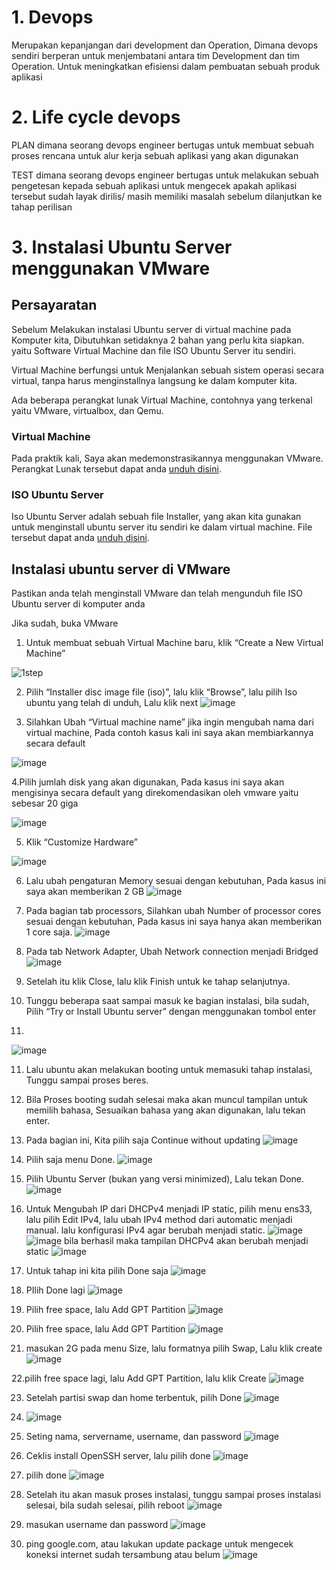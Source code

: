 # 1. Devops
Merupakan kepanjangan dari development dan Operation, Dimana devops sendiri berperan untuk menjembatani antara tim Development dan tim Operation. Untuk meningkatkan efisiensi dalam pembuatan sebuah produk aplikasi

# 2. Life cycle devops

PLAN
dimana seorang devops engineer bertugas untuk membuat sebuah proses rencana
untuk alur kerja sebuah aplikasi yang akan digunakan

TEST
dimana seorang devops engineer bertugas untuk melakukan sebuah pengetesan kepada sebuah aplikasi untuk mengecek apakah aplikasi tersebut sudah layak dirilis/ masih memiliki masalah sebelum dilanjutkan ke tahap perilisan



# 3. Instalasi Ubuntu Server menggunakan VMware
## Persayaratan
Sebelum Melakukan instalasi Ubuntu server di
virtual machine pada Komputer kita, Dibutuhkan
setidaknya 2 bahan yang perlu kita siapkan.
yaitu Software Virtual Machine dan file ISO Ubuntu Server
itu sendiri.

Virtual Machine berfungsi untuk Menjalankan sebuah
sistem operasi secara virtual, tanpa harus menginstallnya
langsung ke dalam komputer kita.

Ada beberapa perangkat lunak Virtual Machine, 
contohnya yang terkenal yaitu VMware, virtualbox,
dan Qemu.

### Virtual Machine
Pada praktik kali, Saya akan medemonstrasikannya
menggunakan VMware.
Perangkat Lunak tersebut dapat anda 
[unduh disini](https://www.Vmware.com/asean/products/workstation-player/workstation-player-evaluation.html).

### ISO Ubuntu Server

Iso Ubuntu Server adalah sebuah file Installer, yang
akan kita gunakan untuk menginstall ubuntu server itu sendiri
ke dalam virtual machine. File tersebut dapat anda
[unduh disini](https://ubuntu.com/download/server).


## Instalasi ubuntu server di VMware

Pastikan anda telah menginstall VMware dan telah mengunduh
file ISO Ubuntu server di komputer anda

Jika sudah, buka VMware

1. Untuk membuat sebuah Virtual Machine baru, klik “Create a New Virtual Machine”

![1step](https://user-images.githubusercontent.com/36489276/201755234-72e1c942-f9b2-49fd-9314-244eb3fc4c61.png)

2. Pilih “Installer disc image file (iso)”, lalu klik “Browse”, lalu pilih Iso ubuntu yang telah di unduh, Lalu klik next
![image](https://user-images.githubusercontent.com/36489276/201804393-0364b641-3bb3-468f-bee7-5bcdd933d634.png)

3. Silahkan Ubah “Virtual machine name” jika ingin mengubah nama dari virtual machine, Pada contoh kasus kali ini saya akan 
membiarkannya secara default

![image](https://user-images.githubusercontent.com/36489276/201876203-28125f30-51fc-494a-a9aa-15061b7596a2.png)

4.Pilih jumlah disk yang akan digunakan, Pada kasus ini saya akan mengisinya secara default yang direkomendasikan oleh vmware
yaitu sebesar 20 giga

![image](https://user-images.githubusercontent.com/36489276/201876427-4bd6b2bd-f8c4-48ce-a97c-97687dd5c25b.png)

5. Klik “Customize Hardware”

![image](https://user-images.githubusercontent.com/36489276/201876586-52667571-f45a-4387-ac1c-216de6536e7c.png)

6. Lalu ubah pengaturan Memory sesuai dengan kebutuhan, Pada kasus ini saya akan memberikan 2 GB
![image](https://user-images.githubusercontent.com/36489276/201876765-f011865a-4fda-4129-a6a0-be1fa521a48f.png)

7. Pada bagian tab processors, Silahkan ubah Number of processor cores sesuai dengan kebutuhan, Pada kasus ini saya hanya akan memberikan 1 core saja.
![image](https://user-images.githubusercontent.com/36489276/201877011-e0bf6434-0a83-4b13-bb61-4388625f99cb.png)

8. Pada tab Network Adapter, Ubah Network connection menjadi Bridged
![image](https://user-images.githubusercontent.com/36489276/201877206-c97b7c56-2180-40aa-8de4-fe7c6e900387.png)

9. Setelah itu klik Close, lalu klik Finish untuk ke tahap selanjutnya.
10. Tunggu beberapa saat sampai masuk ke bagian instalasi, bila sudah, Pilih “Try or Install Ubuntu server” dengan menggunakan tombol enter
11. 
![image](https://user-images.githubusercontent.com/36489276/201877426-899431a8-ed5e-4c95-b46e-140b3bcd9ca0.png)

11. Lalu ubuntu akan melakukan booting untuk memasuki tahap instalasi, Tunggu sampai proses beres.
12. Bila Proses booting sudah selesai maka akan muncul tampilan untuk memilih bahasa, Sesuaikan bahasa yang akan digunakan, lalu tekan enter.

13. Pada bagian ini, Kita pilih saja Continue without updating
![image](https://user-images.githubusercontent.com/36489276/201878045-46a3e76b-05f4-4c78-b816-fc723e31da69.png)

14. Pilih saja menu Done.
![image](https://user-images.githubusercontent.com/36489276/201878225-eb6a548f-2f3a-4d49-a9a0-270fd2f43044.png)

15. Pilih Ubuntu Server (bukan yang versi minimized), Lalu tekan Done.
![image](https://user-images.githubusercontent.com/36489276/201878382-965c4ce6-7b3f-4b07-b06e-1dd046d44796.png)

16. Untuk Mengubah IP dari DHCPv4 menjadi IP static, pilih menu ens33, lalu pilih Edit IPv4, lalu ubah IPv4 method dari automatic menjadi manual. lalu konfigurasi IPv4 agar berubah menjadi static.
![image](https://user-images.githubusercontent.com/36489276/201879129-32f2ec08-cbe6-44e9-b8f8-c721de6ee634.png)
![image](https://user-images.githubusercontent.com/36489276/201879177-54e5dfa9-0df2-4e6e-9d38-66fbbcf61c01.png)
bila berhasil maka tampilan DHCPv4 akan berubah menjadi static
![image](https://user-images.githubusercontent.com/36489276/201879261-a993c26b-d46b-4cbe-9aed-32b4f3f88929.png)

17. Untuk tahap ini kita pilih Done saja
![image](https://user-images.githubusercontent.com/36489276/201879411-6e12b977-a824-4088-a34e-1335ccf578ad.png)

18. PIlih Done lagi
![image](https://user-images.githubusercontent.com/36489276/201879832-54721297-913b-405b-ba4a-b1071aa350a5.png)

19. Pilih free space, lalu Add GPT Partition
![image](https://user-images.githubusercontent.com/36489276/201880002-60890b8b-0527-4cea-b952-6db4afd8ed10.png)

20. Pilih free space, lalu Add GPT Partition
![image](https://user-images.githubusercontent.com/36489276/201880441-b3fe88fa-9e24-4873-82b7-d999082bedee.png)

21. masukan 2G pada menu Size, lalu formatnya pilih Swap, Lalu klik create
![image](https://user-images.githubusercontent.com/36489276/201880530-14e25f70-5b02-4d60-a18b-ae302357d26b.png)

22.pilih free space lagi, lalu Add GPT Partition, lalu klik Create
![image](https://user-images.githubusercontent.com/36489276/201880635-b591525a-efd6-49e0-9bbe-06fde589db7f.png)

23. Setelah partisi swap dan home terbentuk, pilih Done
![image](https://user-images.githubusercontent.com/36489276/201880721-d98c5872-6d50-44ee-8f83-628c245b9179.png)

24. ![image](https://user-images.githubusercontent.com/36489276/201880792-f1e6e14f-ee2e-4901-89a5-46425c8ad51e.png)

25. Seting nama, servername, username, dan password
![image](https://user-images.githubusercontent.com/36489276/201881289-423cf365-6a67-4266-a559-f3b215aeac49.png)

26. Ceklis install OpenSSH server, lalu pilih done
![image](https://user-images.githubusercontent.com/36489276/201881471-29d40f75-f7bf-46f9-8592-c67c16d0a7f5.png)

27. pilih done
![image](https://user-images.githubusercontent.com/36489276/201881700-b56341ad-c39b-4824-af23-0a3d5fd18752.png)

28. Setelah itu akan masuk proses instalasi, tunggu sampai proses instalasi selesai, bila sudah selesai, pilih reboot
![image](https://user-images.githubusercontent.com/36489276/201892871-d6299772-2035-48e9-afaf-d76ed11f884d.png)

29. masukan username dan password
![image](https://user-images.githubusercontent.com/36489276/201893103-2d9027ce-cc35-40fb-90ef-f9bc1997a950.png)

30. ping google.com, atau lakukan update package untuk mengecek koneksi internet sudah tersambung atau belum
![image](https://user-images.githubusercontent.com/36489276/201893388-537dbc09-1dba-4163-941c-3b54f8aeac47.png)




